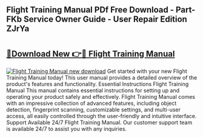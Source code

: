 ## Flight Training Manual PDf Free Download - Part-FKb Service Owner Guide - User Repair Edition ZJrYa

# <h2><a href="http://bc15644.oget.top/?id=Flight+Training+Manual">🔗Download New 👉🔴 Flight Training Manual</a></h2>

[![Flight Training Manual new download](https://i.imgur.com/5g1atiW.png)](http://bc15644.oget.top/?id=Flight+Training+Manual)
Get started with your new Flight Training Manual today! This user manual provides a detailed overview of the product's features and functionality. Essential Instructions Flight Training Manual This manual contains essential instructions for setting up and operating your product safely and effectively. Flight Training Manual comes with an impressive collection of advanced features, including object detection, fingerprint scanning, customizable settings, and multi-user access, all easily controlled through the user-friendly and intuitive interface. Support Available 24/7 Flight Training Manual. Our customer support team is available 24/7 to assist you with any inquiries.

